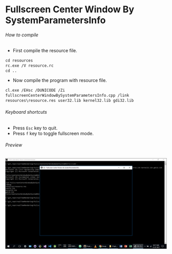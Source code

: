 Fullscreen Center Window By SystemParametersInfo
================================================

###### How to compile

- First compile the resource file.

```
cd resources
rc.exe /V resource.rc
cd ..
```

- Now compile the program with resource file.

```
cl.exe /EHsc /DUNICODE /Zi fullscreenCenterWindowBySystemParametersInfo.cpp /link resources\resource.res user32.lib kernel32.lib gdi32.lib
```

###### Keyboard shortcuts
- Press ```Esc``` key to quit.
- Press ```f``` key to toggle fullscreen mode.

###### Preview
![fullscreenCenterWindowBySystemParametersInfo][fullscreenCenterWindowBySystemParametersInfo-image]

<!-- Image declaration -->

[fullscreenCenterWindowBySystemParametersInfo-image]: ./preview/fullscreenCenterWindowBySystemParametersInfo.png "Fullscreen Center Window By SystemParametersInfo"
